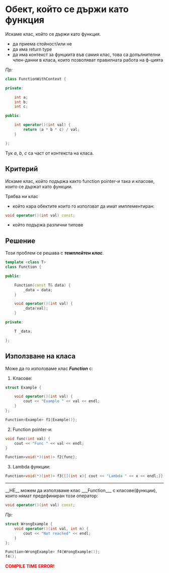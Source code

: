 # Обект, който се държи като функция

Искаме клас, който се държи като функция. 
- да приема стойност/или не
- да има return type
- да има контекст за фунцкита във самия клас, това са допълнителни член-данни в класа, които позволяват правилната работа на ф-цията

*Пр:*

```c++
class FunctionWithContext {

private:

    int a;
    int b;
    int c;

public:

    int operator()(int val) {
        return (a * b * c) / val;
    }

};
```

Тук *a*, *b*, *c* са част от контекста на класа.

## Критерий 

Искаме клас, който подържа както function pointer-и така и класове, които се държат като функции.

Трябва ни клас
- който кара обектите които го използват да имат имплементиран:
 
```c++
void operator()(int val) const;
```
- който подържа различни типове

## Решение

Този проблем се решава с ___темплейтен клас___.

```c++
template <class T>
class Function {

public:

    Function(const T& data) {
        _data = data;
    }

    void operator()(int val) {
        _data(val);
    }

private:

    T _data;

};
```

## Използване на класа

Може да го използваме клас ___Function___ с:

1. Класове:

```c++
struct Example {

    void operator()(int val) {
        cout << "Example " << val << endl;
    }
};
```

```c++
Function<Example> f1{Example()};
```

2. Function pointer-и:

```c++
void func(int val) {
    cout << "Func " << val << endl;
}
```

```c++
Function<void(*)(int)> f2{func};
```

3. Lambda функции:

```c++
Function<void(*)(int)> f3{[](int x){ cout << "Lambda " << x << endl;}};
```

<hr>
__НЕ__ можем да използваме клас ___Function___ с класове(функции), които нямат предефиниран този оператор:

```c++
void operator()(int val) const;
``` 

*Пр:*
```c++
struct WrongExample {
    void operator()(int val, int n) {
        cout << "Not reached" << endl;
    }
};
```

```c++
Function<WrongExample> f4{WrongExample()};
f4();
```
<span style="color: red;"><strong>COMPILE TIME ERROR!</span>